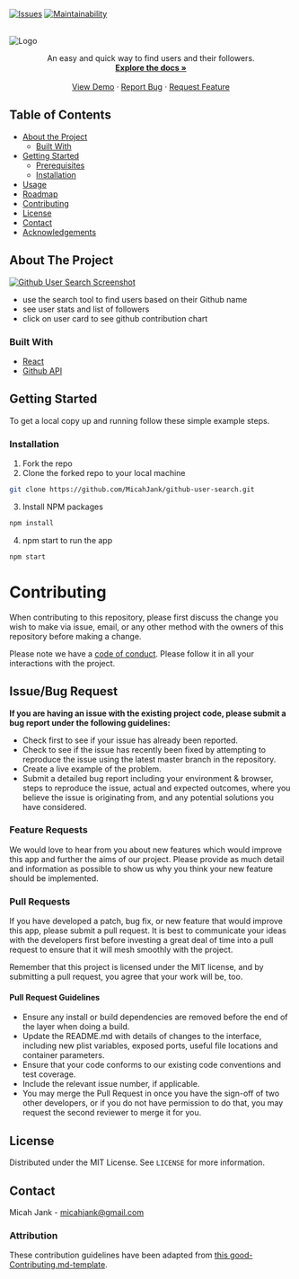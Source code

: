 <!-- PROJECT SHIELDS -->
<!--
*** I'm using markdown "reference style" links for readability.
*** Reference links are enclosed in brackets [ ] instead of parentheses ( ).
*** See the bottom of this document for the declaration of the reference variables
*** for contributors-url, forks-url, etc. This is an optional, concise syntax you may use.
*** https://www.markdownguide.org/basic-syntax/#reference-style-links
-->
[![Issues][issues-shield]][issues-url]
[![Maintainability](https://api.codeclimate.com/v1/badges/66ccfcaf294512bd35d5/maintainability)](https://codeclimate.com/github/MicahJank/github-user-search/maintainability)



<!-- PROJECT LOGO -->
<br />
 <img src="https://i.ibb.co/pzZxpzh/githubusersearch.png" alt="Logo" />
<p align="center">

  <p align="center">
    An easy and quick way to find users and their followers.
    <br />
    <a href="https://github.com/MicahJank/github-user-search"><strong>Explore the docs »</strong></a>
    <br />
    <br />
    <a href="https://github-user-search-tawny.vercel.app/">View Demo</a>
    ·
    <a href="https://github.com/MicahJank/github-user-search/issues">Report Bug</a>
    ·
    <a href="https://github.com/MicahJank/github-user-search/issues">Request Feature</a>
  </p>
</p>



<!-- TABLE OF CONTENTS -->
## Table of Contents

* [About the Project](#about-the-project)
  * [Built With](#built-with)
* [Getting Started](#getting-started)
  * [Prerequisites](#prerequisites)
  * [Installation](#installation)
* [Usage](#usage)
* [Roadmap](#roadmap)
* [Contributing](#contributing)
* [License](#license)
* [Contact](#contact)
* [Acknowledgements](#acknowledgements)



<!-- ABOUT THE PROJECT -->
## About The Project

[![Github User Search Screenshot][product-screenshot]](https://example.com)

- use the search tool to find users based on their Github name
- see user stats and list of followers
- click on user card to see github contribution chart

### Built With
* [React](https://reactjs.org/)
* [Github API](https://docs.github.com/en/rest)



<!-- GETTING STARTED -->
## Getting Started

To get a local copy up and running follow these simple example steps.

### Installation

1. Fork the repo
2. Clone the forked repo to your local machine
```sh
git clone https://github.com/MicahJank/github-user-search.git
```
3. Install NPM packages
```sh
npm install
```
4. npm start to run the app
```JS
npm start
```

<!-- CONTRIBUTING -->

# Contributing

When contributing to this repository, please first discuss the change you wish to make via issue, email, or any other method with the owners of this repository before making a change.

Please note we have a [code of conduct](./CODE_OF_CONDUCT.md). Please follow it in all your interactions with the project.

## Issue/Bug Request
   
 **If you are having an issue with the existing project code, please submit a bug report under the following guidelines:**
 - Check first to see if your issue has already been reported.
 - Check to see if the issue has recently been fixed by attempting to reproduce the issue using the latest master branch in the repository.
 - Create a live example of the problem.
 - Submit a detailed bug report including your environment & browser, steps to reproduce the issue, actual and expected outcomes,  where you believe the issue is originating from, and any potential solutions you have considered.

### Feature Requests

We would love to hear from you about new features which would improve this app and further the aims of our project. Please provide as much detail and information as possible to show us why you think your new feature should be implemented.

### Pull Requests

If you have developed a patch, bug fix, or new feature that would improve this app, please submit a pull request. It is best to communicate your ideas with the developers first before investing a great deal of time into a pull request to ensure that it will mesh smoothly with the project.

Remember that this project is licensed under the MIT license, and by submitting a pull request, you agree that your work will be, too.

#### Pull Request Guidelines

- Ensure any install or build dependencies are removed before the end of the layer when doing a build.
- Update the README.md with details of changes to the interface, including new plist variables, exposed ports, useful file locations and container parameters.
- Ensure that your code conforms to our existing code conventions and test coverage.
- Include the relevant issue number, if applicable.
- You may merge the Pull Request in once you have the sign-off of two other developers, or if you do not have permission to do that, you may request the second reviewer to merge it for you.


<!-- LICENSE -->
## License

Distributed under the MIT License. See `LICENSE` for more information.



<!-- CONTACT -->
## Contact

Micah Jank - micahjank@gmail.com

### Attribution

These contribution guidelines have been adapted from [this good-Contributing.md-template](https://gist.github.com/PurpleBooth/b24679402957c63ec426).



<!-- MARKDOWN LINKS & IMAGES -->
<!-- https://www.markdownguide.org/basic-syntax/#reference-style-links -->
[contributors-shield]: https://img.shields.io/github/contributors/othneildrew/Best-README-Template.svg?style=flat-square
[contributors-url]: https://github.com/othneildrew/Best-README-Template/graphs/contributors
[forks-shield]: https://img.shields.io/github/forks/MicahJank/github-user-search
[forks-url]: https://github.com/othneildrew/Best-README-Template/network/members
[stars-shield]: https://img.shields.io/github/stars/MicahJank/github-user-search
[stars-url]: https://github.com/othneildrew/Best-README-Template/stargazers
[issues-shield]: https://img.shields.io/github/issues/MicahJank/github-user-search
[issues-url]: https://github.com/othneildrew/Best-README-Template/issues
[license-shield]: https://img.shields.io/github/license/othneildrew/Best-README-Template.svg?style=flat-square
[license-url]: https://github.com/othneildrew/Best-README-Template/blob/master/LICENSE.txt
[linkedin-shield]: https://img.shields.io/badge/-LinkedIn-black.svg?style=flat-square&logo=linkedin&colorB=555
[linkedin-url]: https://linkedin.com/in/othneildrew
[product-screenshot]: https://i.ibb.co/9TrnT8W/github-search.png
